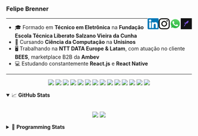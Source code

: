 <h3>Felipe Brenner</h3>

<a href="https://app.rocketseat.com.br/me/felipebrenner" target="_blank" rel="nofollow"><img align="right" width="30rem" src="./assets/rocketseat-black.png" alt="Rocketseat: @felipebrenner"/></a>
<a href="https://api.whatsapp.com/send?phone=5551995585968" target="_blank" rel="nofollow"><img align="right" width="30rem" src="./assets/whatsapp.png" alt="Whatsapp: +55 51995585968"/></a>
<a href="https://www.instagram.com/felipeobrenner/" target="_blank" rel="nofollow"><img align="right" width="30rem" src="./assets/instagram.png" alt="Instagram: @felipeobrenner"/></a>
<a href="https://www.linkedin.com/in/felipe-de-oliveira-brenner/" target="_blank" rel="nofollow"><img align="right" width="30rem" src="./assets/linkedin.png" alt="LinkedIn: @felipe-de-oliveira-brenner"/></a>

---

- 🎓 Formado em **Técnico em Eletrônica** na **Fundação Escola Técnica Liberato Salzano Vieira da Cunha**
- 📓 Cursando **Ciência da Computação** na **Unisinos**
- 🖥️ Trabalhando na **NTT DATA Europe & Latam**, com atuação no cliente **BEES**, marketplace B2B da **Ambev**
- 💻 Estudando constantemente **React.js** e **React Native**

---

<p align='center'>
  <img width="35rem" src="https://cdn.jsdelivr.net/gh/devicons/devicon/icons/react/react-original.svg" />
  <img width="35rem" src="https://cdn.jsdelivr.net/gh/devicons/devicon/icons/javascript/javascript-plain.svg" />
  <img width="35rem" src="https://cdn.jsdelivr.net/gh/devicons/devicon/icons/typescript/typescript-plain.svg" />
  <img width="35rem" src="https://cdn.jsdelivr.net/gh/devicons/devicon/icons/materialui/materialui-plain.svg" />
  <img width="35rem" src="https://cdn.jsdelivr.net/gh/devicons/devicon/icons/redux/redux-original.svg" />
  <img width="35rem" src="https://cdn.jsdelivr.net/gh/devicons/devicon/icons/css3/css3-plain.svg" />
  <img width="35rem" src="https://cdn.jsdelivr.net/gh/devicons/devicon/icons/html5/html5-plain.svg" />
  <img width="35rem" src="https://cdn.jsdelivr.net/gh/devicons/devicon/icons/vscode/vscode-original.svg" />
  <img width="35rem" src="https://cdn.jsdelivr.net/gh/devicons/devicon/icons/git/git-original.svg" />
  <img width="35rem" src="https://cdn.jsdelivr.net/gh/devicons/devicon/icons/yarn/yarn-original.svg" />
  <img width="35rem" src="https://cdn.jsdelivr.net/gh/devicons/devicon/icons/npm/npm-original-wordmark.svg" />
  <img width="35rem" src="https://cdn.jsdelivr.net/gh/devicons/devicon/icons/microsoftsqlserver/microsoftsqlserver-plain.svg" />
  <img width="35rem" src="https://cdn.jsdelivr.net/gh/devicons/devicon/icons/oracle/oracle-original.svg" />
  <img width="35rem" src="https://cdn.jsdelivr.net/gh/devicons/devicon/icons/ubuntu/ubuntu-plain.svg" />
</p>

<details open>
  <summary>📈 <b>GitHub Stats</b></summary>
  <br>
  <p align="center">
  <img src="https://github-readme-stats.vercel.app/api?username=felipebrenner&show_icons=true&theme=dark"/>
  <img src="https://github-readme-stats.vercel.app/api/top-langs/?username=felipebrenner&layout=compact&theme=dark">
  </p>

</details>

<details>
  <summary>🤖 <b>Programming Stats</b></summary>
  <br/>

  <!--START_SECTION:waka-->
![Code Time](http://img.shields.io/badge/Code%20Time-422%20hrs%2058%20mins-blue)

**🐱 My GitHub Data** 

> 🏆 245 Contributions in the Year 2022
 > 
> 📦 255.2 kB Used in GitHub's Storage 
 > 
> 🚫 Not Opted to Hire
 > 
> 📜 26 Public Repositories 
 > 
> 🔑 1 Private Repository 
 > 
**I'm an Early 🐤** 

```text
🌞 Morning    59 commits     ████░░░░░░░░░░░░░░░░░░░░░   18.04% 
🌆 Daytime    124 commits    █████████░░░░░░░░░░░░░░░░   37.92% 
🌃 Evening    139 commits    ██████████░░░░░░░░░░░░░░░   42.51% 
🌙 Night      5 commits      ░░░░░░░░░░░░░░░░░░░░░░░░░   1.53%

```
📅 **I'm Most Productive on Wednesday** 

```text
Monday       51 commits     ████░░░░░░░░░░░░░░░░░░░░░   15.6% 
Tuesday      62 commits     ████░░░░░░░░░░░░░░░░░░░░░   18.96% 
Wednesday    64 commits     █████░░░░░░░░░░░░░░░░░░░░   19.57% 
Thursday     45 commits     ███░░░░░░░░░░░░░░░░░░░░░░   13.76% 
Friday       54 commits     ████░░░░░░░░░░░░░░░░░░░░░   16.51% 
Saturday     15 commits     █░░░░░░░░░░░░░░░░░░░░░░░░   4.59% 
Sunday       36 commits     ██░░░░░░░░░░░░░░░░░░░░░░░   11.01%

```


📊 **This Week I Spent My Time On** 

```text
💬 Programming Languages: 
TypeScript               15 hrs 4 mins       █████████████████░░░░░░░░   69.93% 
SCSS                     2 hrs 53 mins       ███░░░░░░░░░░░░░░░░░░░░░░   13.45% 
Markdown                 1 hr 19 mins        █░░░░░░░░░░░░░░░░░░░░░░░░   6.16% 
C++                      53 mins             █░░░░░░░░░░░░░░░░░░░░░░░░   4.15% 
Makefile                 50 mins             █░░░░░░░░░░░░░░░░░░░░░░░░   3.93%

🔥 Editors: 
VS Code                  21 hrs 33 mins      █████████████████████████   100.0%

🐱‍💻 Projects: 
nfa-components-react     15 hrs 52 mins      ██████████████████░░░░░░░   73.58% 
2022-2-Computacao-Grafica1 hr 54 mins        ██░░░░░░░░░░░░░░░░░░░░░░░   8.87% 
nfa-cart                 1 hr 29 mins        █░░░░░░░░░░░░░░░░░░░░░░░░   6.93% 
2022-1-Processamento-Graf1 hr 4 mins         █░░░░░░░░░░░░░░░░░░░░░░░░   4.98% 
nfa-shopping-experience  27 mins             ░░░░░░░░░░░░░░░░░░░░░░░░░   2.1%

💻 Operating System: 
Linux                    21 hrs 33 mins      █████████████████████████   100.0%

```

**I Mostly Code in TypeScript** 

```text
TypeScript               10 repos            █████████░░░░░░░░░░░░░░░░   35.71% 
Java                     3 repos             ██░░░░░░░░░░░░░░░░░░░░░░░   10.71% 
JavaScript               3 repos             ██░░░░░░░░░░░░░░░░░░░░░░░   10.71% 
CSS                      2 repos             █░░░░░░░░░░░░░░░░░░░░░░░░   7.14% 
Assembly                 1 repo              █░░░░░░░░░░░░░░░░░░░░░░░░   3.57%

```



 Last Updated on 18/08/2022 04:05:25 UTC
<!--END_SECTION:waka-->
</details>
